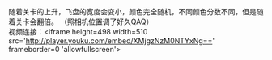 随着关卡的上升，飞盘的宽度会变小，颜色完全随机，不同颜色分数不同，但是随着关卡会翻倍。
（照相机位置调了好久QAQ）
<br>视频连接：<iframe height=498 width=510 src='http://player.youku.com/embed/XMjgzNzM0NTYxNg==' frameborder=0 'allowfullscreen'></iframe>
